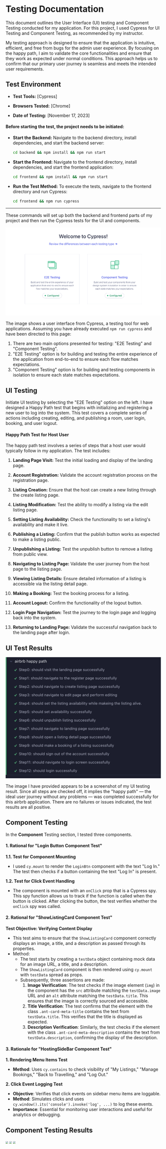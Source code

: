 # Testing Documentation

This document outlines the User Interface (UI) testing and Component Testing conducted for my application. For this project, I used Cypress for UI Testing and Component Testing, as recommended by my instructor.

My testing approach is designed to ensure that the application is intuitive, efficient, and free from bugs for the admin user experience. By focusing on the happy path, I aim to validate the core functionalities and ensure that they work as expected under normal conditions. This approach helps us to confirm that our primary user journey is seamless and meets the intended user requirements.

## Test Environment

- **Test Tools:** [Cypress]

- **Browsers Tested:** [Chrome]

- **Date of Testing:** [November 17, 2023]

#### **Before starting the test, the project needs to be initiated:**

- **Start the Backend:**
  Navigate to the backend directory, install dependencies, and start the backend server:

  ```bash
  cd backend && npm install && npm run start
  ```

- **Start the Frontend:**
  Navigate to the frontend directory, install dependencies, and start the frontend application:

  ```bash
  cd frontend && npm install && npm run start
  ```

- **Run the Test Method:**
  To execute the tests, navigate to the frontend directory and run Cypress:
  ```bash
  cd frontend && npm run cypress
  ```

---

These commands will set up both the backend and frontend parts of my project and then run the Cypress tests for the UI and components.

<img src="./images_in_mds/2023-11-17 10.53.26.png" alt="UI-Test-Results" style="zoom: 100%;" />

The image shows a user interface from Cypress, a testing tool for web applications. Assuming you have already executed `npm run cypress` and have been directed to this page:

1. There are two main options presented for testing: "E2E Testing" and "Component Testing".
2. "E2E Testing" option is for building and testing the entire experience of the application from end-to-end to ensure each flow matches expectations.
3. "Component Testing" option is for building and testing components in isolation to ensure each state matches expectations.

## **UI** Testing

Initiate UI testing by selecting the "E2E Testing" option on the left. I have designed a Happy Path test that begins with initializing and registering a new user to log into the system. This test covers a complete series of actions including creating, editing, and publishing a room, user login, booking, and user logout.

#### Happy Path Test for Host User

The happy path test involves a series of steps that a host user would typically follow in my application. The test includes:

1. **Landing Page Visit:** Test the initial loading and display of the landing page.
2. **Account Registration:** Validate the account registration process on the registration page.
3. **Listing Creation:** Ensure that the host can create a new listing through the create listing page.
4. **Listing Modification:** Test the ability to modify a listing via the edit listing page.
5. **Setting Listing Availability:** Check the functionality to set a listing's availability and make it live.
6. **Publishing a Listing:** Confirm that the publish button works as expected to make a listing public.
7. **Unpublishing a Listing:** Test the unpublish button to remove a listing from public view.

8. **Navigating to Listing Page:** Validate the user journey from the host page to the listing page.
9. **Viewing Listing Details:** Ensure detailed information of a listing is accessible via the listing detail page.
10. **Making a Booking:** Test the booking process for a listing.
11. **Account Logout:** Confirm the functionality of the logout button.
12. **Login Page Navigation:** Test the journey to the login page and logging back into the system.
13. **Returning to Landing Page:** Validate the successful navigation back to the landing page after login.

## UI Test Results

<img src="./images_in_mds/2023-11-17 17.10.45.png" alt="UI-Test-Results" style="zoom: 67%;" />

The image I have provided appears to be a screenshot of my UI testing result. Since all steps are checked off, it implies the "happy path" — the ideal user journey without any problems — was completed successfully for this airbrb application. There are no failures or issues indicated, the test results are all positive.

## **Component** Testing

In the **Component** Testing section, I tested three components. 



#### 1. Rational for "Login Button Component Test"

**1.1. Test for Component Mounting**

-  I used `cy.mount` to render the `LoginBtn` component with the text "Log In." The test then checks if a button containing the text "Log In" is present.

**1.2. Test for Click Event Handling**

- The component is mounted with an `onClick` prop that is a Cypress spy. This spy function allows us to track if the function is called when the button is clicked. After clicking the button, the test verifies whether the `onClick` spy was called.

  

#### 2. Rational for "ShowListingCard Component Test"

**Test Objective: Verifying Content Display**

- This test aims to ensure that the `ShowListingCard` component correctly displays an image, a title, and a description as passed through its properties.
- Method:
  - The test starts by creating a `testData` object containing mock data for an image URL, a title, and a description.
  - The `ShowListingCard` component is then rendered using `cy.mount` with `testData` spread as props.
  - Subsequently, three assertions are made:
    1. **Image Verification**: The test checks if the image element (`img`) in the component has the `src` attribute matching the `testData.image` URL and an `alt` attribute matching the `testData.title`. This ensures that the image is correctly sourced and accessible.
    2. **Title Verification**: The test confirms that the element with the class `.ant-card-meta-title` contains the text from `testData.title`. This verifies that the title is displayed as expected.
    3. **Description Verification**: Similarly, the test checks if the element with the class `.ant-card-meta-description` contains the text from `testData.description`, confirming the display of the description.



#### 3. Rationale for "HostingSideBar Component Test"

**1. Rendering Menu Items Test**

- **Method**: Uses `cy.contains` to check visibility of "My Listings," "Manage Bookings," "Back to Travelling," and "Log Out."

**2. Click Event Logging Test**
- **Objective**: Verifies that click events on sidebar menu items are loggable.
- **Method**: Simulates clicks and uses `cy.window().its('console').invoke('log', ...)` to log these events.
- **Importance**: Essential for monitoring user interactions and useful for analytics or debugging.



## **Component** Testing Results

<img src="/Users/pengyueting/Desktop/23T3_6080/airbrb/images_in_mds/2023-11-17 18.34.46.png" style="zoom:50%;" />

<img src="/Users/pengyueting/Desktop/23T3_6080/airbrb/images_in_mds/2023-11-17 19.38.03.png" style="zoom:50%;" />

<img src="/Users/pengyueting/Desktop/23T3_6080/airbrb/images_in_mds/2023-11-17 20.08.54.png" style="zoom:50%;" />

